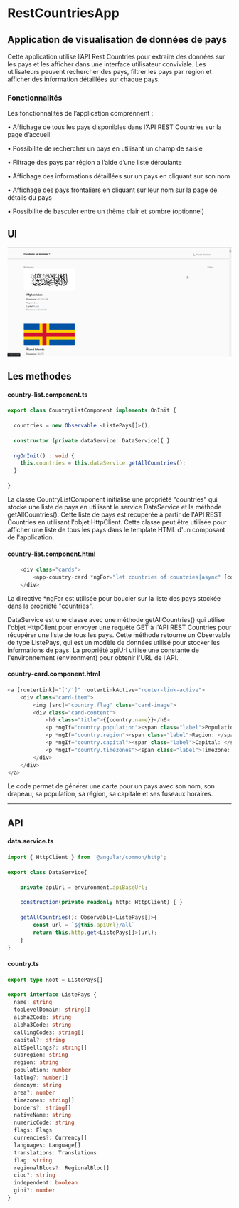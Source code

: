 # RestCountriesApp

## Application de visualisation de données de pays

Cette application utilise l’API Rest Countries pour extraire des données sur les pays et les afficher
dans une interface utilisateur conviviale. Les utilisateurs peuvent rechercher des pays, filtrer les
pays par region et afficher des information détaillées sur chaque pays.

### Fonctionnalités

Les fonctionnalités de l’application comprennent :

• Affichage de tous les pays disponibles dans l’API REST Countries sur la page d’accueil

• Possibilité de rechercher un pays en utilisant un champ de saisie

• Filtrage des pays par région a l’aide d’une liste déroulante

• Affichage des informations détaillées sur un pays en cliquant sur son nom

• Affichage des pays frontaliers en cliquant sur leur nom sur la page de détails du pays

• Possibilité de basculer entre un thème clair et sombre (optionnel)

## UI

![](https://github.com/Rh55z/FindAllCountries/blob/main/img/UI.png)

## Les methodes

#### country-list.component.ts

```ts
export class CountryListComponent implements OnInit {

  countries = new Observable <ListePays[]>();
  
  constructor (private dataService: DataService){ }

  ngOnInit() : void {
    this.countries = this.dataService.getAllCountries();
  }

}
```

La classe CountryListComponent initialise une propriété
"countries" qui stocke une liste de pays en utilisant le
service DataService et la méthode getAllCountries(). Cette
liste de pays est récupérée à partir de l'API REST
Countries en utilisant l'objet HttpClient. Cette classe peut
être utilisée pour afficher une liste de tous les pays dans le
template HTML d'un composant de l'application.


#### country-list.component.html
```ts
    <div class="cards">
        <app-country-card *ngFor="let countries of countries|async" [country]="countries" ></app-country-card>
    </div>
```
La directive *ngFor est utilisée pour boucler sur la liste des pays stockée dans la propriété "countries".



DataService est une classe avec une méthode
getAllCountries() qui utilise l'objet HttpClient pour envoyer
une requête GET à l'API REST Countries pour récupérer
une liste de tous les pays. Cette méthode retourne un
Observable de type ListePays, qui est un modèle de
données utilisé pour stocker les informations de pays. La
propriété apiUrl utilise une constante de l'environnement
(environment) pour obtenir l'URL de l'API.

#### country-card.component.html

```ts
<a [routerLink]="['/']" routerLinkActive="router-link-active">
    <div class="card-item">
        <img [src]="country.flag" class="card-image">
        <div class="card-content">
            <h6 class="title">{{country.name}}</h6>
            <p *ngIf="country.population"><span class="label">Population: </span> {{country.population|number}}</p>
            <p *ngIf="country.region"><span class="label">Region: </span> {{country.region}}</p>
            <p *ngIf="country.capital"><span class="label">Capital: </span> {{country.capital}}</p>
            <p *ngIf="country.timezones"><span class="label">Timezone: </span> {{country.timezones}}</p>
        </div>
    </div>
</a>
```

Le code permet de générer une carte pour un pays avec
son nom, son drapeau, sa population, sa région, sa capitale
et ses fuseaux horaires.

-----

## API

#### data.service.ts

```ts
import { HttpClient } from '@angular/common/http';

export class DataService{

    private apiUrl = environment.apiBaseUrl;

    construction(private readonly http: HttpClient) { }

    getAllCountries(): Observable<ListePays[]>{
        const url = `${this.apiUrl}/all`
        return this.http.get<ListePays[]>(url);
    }
}
```

#### country.ts

```ts
export type Root = ListePays[]

export interface ListePays {
  name: string
  topLevelDomain: string[]
  alpha2Code: string
  alpha3Code: string
  callingCodes: string[]
  capital?: string
  altSpellings?: string[]
  subregion: string
  region: string
  population: number
  latlng?: number[]
  demonym: string
  area?: number
  timezones: string[]
  borders?: string[]
  nativeName: string
  numericCode: string
  flags: Flags
  currencies?: Currency[]
  languages: Language[]
  translations: Translations
  flag: string
  regionalBlocs?: RegionalBloc[]
  cioc?: string
  independent: boolean
  gini?: number
}
```
